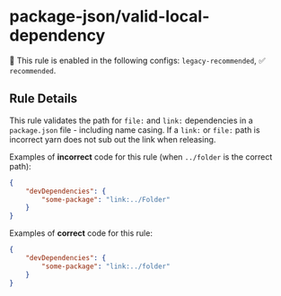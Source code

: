 # package-json/valid-local-dependency

💼 This rule is enabled in the following configs: `legacy-recommended`, ✅ `recommended`.

<!-- end auto-generated rule header -->

## Rule Details

This rule validates the path for `file:` and `link:` dependencies in a `package.json` file - including name casing.
If a `link:` or `file:` path is incorrect yarn does not sub out the link when releasing.

Examples of **incorrect** code for this rule (when `../folder` is the correct path):

```json
{
	"devDependencies": {
		"some-package": "link:../Folder"
	}
}
```

Examples of **correct** code for this rule:

```json
{
	"devDependencies": {
		"some-package": "link:../folder"
	}
}
```
